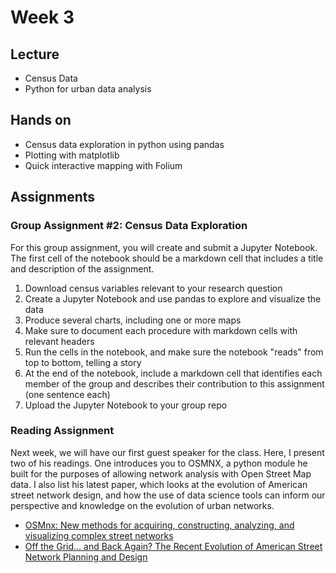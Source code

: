 # Week 3


## Lecture
*   Census Data
*   Python for urban data analysis
## Hands on
*   Census data exploration in python using pandas
*   Plotting with matplotlib
*   Quick interactive mapping with Folium
## Assignments

### Group Assignment #2: Census Data Exploration

For this group assignment, you will create and submit a Jupyter Notebook. The first cell of the notebook should be a markdown cell that includes a title and description of the assignment.

1.   Download census variables relevant to your research question
1.   Create a Jupyter Notebook and use pandas to explore and visualize the data
1.   Produce several charts, including one or more maps
1.   Make sure to document each procedure with markdown cells with relevant headers
1.   Run the cells in the notebook, and make sure the notebook "reads" from top to bottom, telling a story
1.   At the end of the notebook, include a markdown cell that identifies each member of the group and describes their contribution to this assignment (one sentence each)
1.   Upload the Jupyter Notebook to your group repo

### Reading Assignment

Next week, we will have our first guest speaker for the class. Here, I present two of his readings. One introduces you to OSMNX, a python module he built for the purposes of allowing network analysis with Open Street Map data. I also list his latest paper, which looks at the evolution of American street network design, and how the use of data science tools can inform our perspective and knowledge on the evolution of urban networks.

*  [OSMnx: New methods for acquiring, constructing, analyzing, and
visualizing complex street networks](https://www.researchgate.net/publication/309738462_OSMnx_New_Methods_for_Acquiring_Constructing_Analyzing_and_Visualizing_Complex_Street_Networks)
*  [Off the Grid… and Back Again? The Recent Evolution of American Street Network Planning and Design](../../reading/boeing_off_the_grid_2020.pdf)

